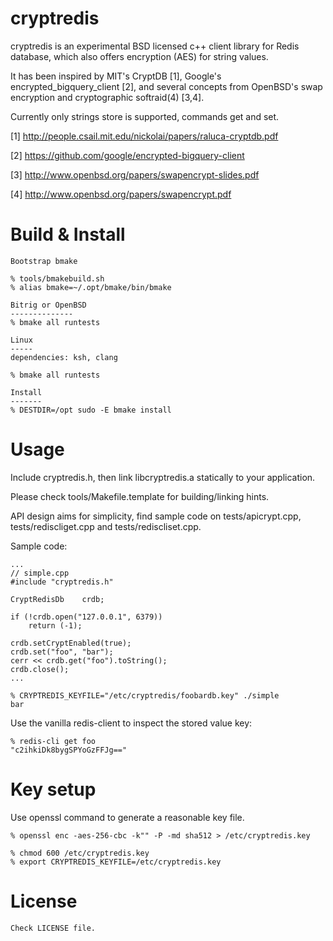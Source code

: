 cryptredis
==========
cryptredis is an experimental BSD licensed c++ client library for Redis
database, which also offers encryption (AES) for string values.

It has been inspired by MIT's CryptDB [1], Google's encrypted_bigquery_client
[2], and several concepts from OpenBSD's swap encryption and
cryptographic softraid(4) [3,4].

Currently only strings store is supported, commands get and set.

[1] http://people.csail.mit.edu/nickolai/papers/raluca-cryptdb.pdf

[2] https://github.com/google/encrypted-bigquery-client

[3] http://www.openbsd.org/papers/swapencrypt-slides.pdf

[4] http://www.openbsd.org/papers/swapencrypt.pdf


Build & Install
===============

	Bootstrap bmake

	% tools/bmakebuild.sh
	% alias bmake=~/.opt/bmake/bin/bmake

	Bitrig or OpenBSD
	--------------
	% bmake all runtests

	Linux
	-----
	dependencies: ksh, clang

	% bmake all runtests

	Install
	-------
	% DESTDIR=/opt sudo -E bmake install


Usage
=====
Include cryptredis.h, then link libcryptredis.a statically to your application.

Please check tools/Makefile.template for building/linking hints.

API design aims for simplicity, find sample code on tests/apicrypt.cpp,
tests/rediscliget.cpp and tests/rediscliset.cpp.

Sample code:

	...
	// simple.cpp
	#include "cryptredis.h"

	CryptRedisDb	crdb;

	if (!crdb.open("127.0.0.1", 6379))
		return (-1);

	crdb.setCryptEnabled(true);
	crdb.set("foo", "bar");
	cerr << crdb.get("foo").toString();
	crdb.close();
	...

	% CRYPTREDIS_KEYFILE="/etc/cryptredis/foobardb.key" ./simple
	bar

Use the vanilla redis-client to inspect the stored value key:

	% redis-cli get foo
	"c2ihkiDk8bygSPYoGzFFJg=="


Key setup
=========

Use openssl command to generate a reasonable key file.

	% openssl enc -aes-256-cbc -k"" -P -md sha512 > /etc/cryptredis.key

	% chmod 600 /etc/cryptredis.key
	% export CRYPTREDIS_KEYFILE=/etc/cryptredis.key


License
======
    Check LICENSE file.
